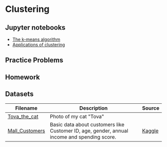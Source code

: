 # Clustering

## Jupyter notebooks

- [The k-means algorithm](https://nbviewer.org/github/um-perez-alvaro/Data-Science-Practice/blob/master/Jupyter%20Notebooks/Clustering/notebooks/Clustering%20and%20the%20k-means%20algorithm.ipynb)
- [Applications of clustering](https://nbviewer.org/github/um-perez-alvaro/Data-Science-Practice/blob/master/Jupyter%20Notebooks/Clustering/notebooks/Applications.ipynb)


## Practice Problems



## Homework 


## Datasets

Filename | Description |  Source
--- | --- |  --- 
[Tova_the_cat](https://raw.githubusercontent.com/um-perez-alvaro/Data-Science-Practice/master/Data/Tova_the_cat.png) | Photo of my cat "Tova" |  |
[Mall_Customers](https://raw.githubusercontent.com/um-perez-alvaro/Data-Science-Practice/master/Data/Mall_Customers.csv) | Basic data about customers like Customer ID, age, gender, annual income and spending score. | [Kaggle](https://www.kaggle.com/vjchoudhary7/customer-segmentation-tutorial-in-python)
